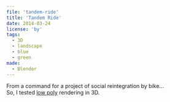 ```yaml
---
file: 'tandem-ride'
title: 'Tandem Ride'
date: 2014-03-24
license: 'by'
tags:
  - 3D
  - landscape
  - blue
  - green
made:
  - Blender
---
```


From a command for a project of social reintegration by bike...  
So, I tested [low poly](http://en.wikipedia.org/wiki/Low_poly) rendering in 3D.
